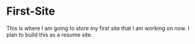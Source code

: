 # First-Site
This is where I am going to store my first site that I am working on now. I plan to build this as a resume site.
